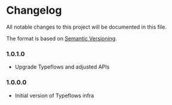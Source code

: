 # Changelog

All notable changes to this project will be documented in this file.

The format is based on [Semantic Versioning](https://semver.org/spec/v2.0.0.html).

### 1.0.1.0
- Upgrade Typeflows and adjusted APIs

### 1.0.0.0
- Initial version of Typeflows infra

